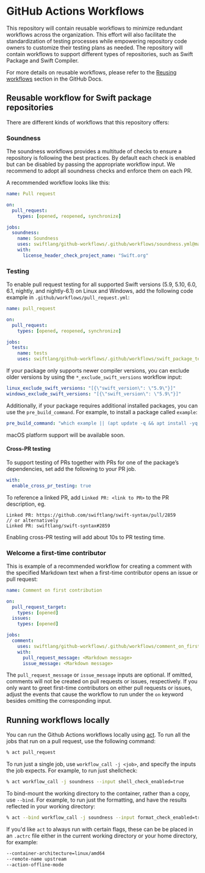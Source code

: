 # GitHub Actions Workflows

This repository will contain reusable workflows to minimize redundant workflows
across the organization. This effort will also facilitate the standardization of
testing processes while empowering repository code owners to customize their
testing plans as needed. The repository will contain workflows to support
different types of repositories, such as Swift Package and Swift Compiler.

For more details on reusable workflows, please refer to the [Reusing
workflows](https://docs.github.com/en/actions/using-workflows/reusing-workflows)
section in the GitHub Docs.

## Reusable workflow for Swift package repositories

There are different kinds of workflows that this repository offers:

### Soundness

The soundness workflows provides a multitude of checks to ensure a repository is
following the best practices. By default each check is enabled but can be
disabled by passing the appropriate workflow input. We recommend to adopt all
soundness checks and enforce them on each PR.

A recommended workflow looks like this:

```yaml
name: Pull request

on:
  pull_request:
    types: [opened, reopened, synchronize]

jobs:
  soundness:
    name: Soundness
    uses: swiftlang/github-workflows/.github/workflows/soundness.yml@main
    with:
      license_header_check_project_name: "Swift.org"
```

### Testing

To enable pull request testing for all supported Swift versions (5.9, 5.10,
6.0, 6.1, nightly, and nightly-6.1) on Linux and Windows, add the following code example in
`.github/workflows/pull_request.yml`:

```yaml
name: pull_request

on:
  pull_request:
    types: [opened, reopened, synchronize]

jobs:
  tests:
    name: tests
    uses: swiftlang/github-workflows/.github/workflows/swift_package_test.yml@main
```

If your package only supports newer compiler versions, you can exclude older
versions by using the `*_exclude_swift_versions` workflow input:

```yaml
linux_exclude_swift_versions: "[{\"swift_version\": \"5.9\"}]"
windows_exclude_swift_versions: "[{\"swift_version\": \"5.9\"}]"
```

Additionally, if your package requires additional installed packages, you can
use the `pre_build_command`. For example, to install a package called
`example`:

```yaml
pre_build_command: "which example || (apt update -q && apt install -yq example"
```

macOS platform support will be available soon.

#### Cross-PR testing

To support testing of PRs together with PRs for one of the package’s dependencies, set add the following to your PR job.

```yaml
with:
  enable_cross_pr_testing: true
```

To reference a linked PR, add `Linked PR: <link to PR>` to the PR description, eg.

```
Linked PR: https://github.com/swiftlang/swift-syntax/pull/2859
// or alternatively
Linked PR: swiftlang/swift-syntax#2859
```

Enabling cross-PR testing will add about 10s to PR testing time.

### Welcome a first-time contributor

This is example of a recommended workflow for creating a comment with the
specified Markdown text when a first-time contributor opens an issue or pull
request:

```yaml
name: Comment on first contribution

on:
  pull_request_target:
    types: [opened]
  issues:
    types: [opened]

jobs:
  comment:
    uses: swiftlang/github-workflows/.github/workflows/comment_on_first_contribution.yml@main
    with:
      pull_request_message: <Markdown message>
      issue_message: <Markdown message>
```

The `pull_request_message` or `issue_message` inputs are optional.
If omitted, comments will not be created on pull requests or issues,
respectively.
If you only want to greet first-time contributors on either pull requests or
issues, adjust the events that cause the workflow to run under the `on` keyword
besides omitting the corresponding input.

## Running workflows locally

You can run the Github Actions workflows locally using
[act](https://github.com/nektos/act). To run all the jobs that run on a pull
request, use the following command:

```bash
% act pull_request
```

To run just a single job, use `workflow_call -j <job>`, and specify the inputs
the job expects. For example, to run just shellcheck:

```bash
% act workflow_call -j soundness --input shell_check_enabled=true
```

To bind-mount the working directory to the container, rather than a copy, use
`--bind`. For example, to run just the formatting, and have the results
reflected in your working directory:

```bash
% act --bind workflow_call -j soundness --input format_check_enabled=true
```

If you'd like `act` to always run with certain flags, these can be be placed in
an `.actrc` file either in the current working directory or your home
directory, for example:

```bash
--container-architecture=linux/amd64
--remote-name upstream
--action-offline-mode
```

